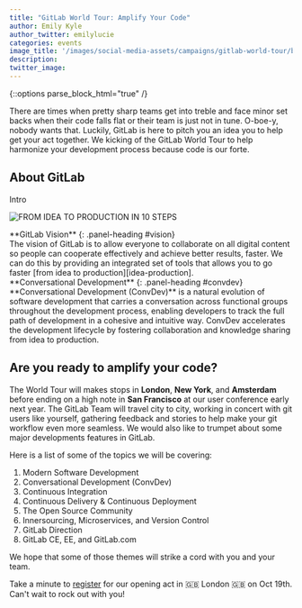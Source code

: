 ```yaml
---
title: "GitLab World Tour: Amplify Your Code"
author: Emily Kyle
author_twitter: emilylucie
categories: events
image_title: '/images/social-media-assets/campaigns/gitlab-world-tour/blog-posts-cover.jpg'
description: 
twitter_image:
---
```


{::options parse_block_html="true" /}

There are times when pretty sharp teams get into treble <!-- "trouble", I guess? --> and face minor set backs
when their code falls flat or their team is just not in tune. O-boe-y, nobody wants that.
Luckily, GitLab is here to pitch you an idea you to help get your act together.
We kicking of the GitLab World Tour to help harmonize your development process because code is our forte.

<!-- more -->

## About GitLab

Intro

![FROM IDEA TO PRODUCTION IN 10 STEPS](/images/blogimages/idea-to-production-10-steps.png)

<!-- Erica, feel free to move around the blocks below,
and to delete the image above if you don't want to use it :)  -->

<div class="panel panel-gitlab-purple">
**GitLab Vision**
{: .panel-heading #vision}
<div class="panel-body">
The vision of GitLab is to allow everyone to collaborate on all digital content
so people can cooperate effectively and achieve better results, faster.
We can do this by providing an integrated set of tools that allows you to go faster
[from idea to production][idea-production].
</div>
</div>

<div class="panel panel-gitlab-orange">
**Conversational Development**
{: .panel-heading #convdev}
<div class="panel-body">
**Conversational Development (ConvDev)** is a natural evolution of software
development that carries a conversation across functional groups throughout
the development process, enabling developers to track the full path of
development in a cohesive and intuitive way. ConvDev accelerates the
development lifecycle by fostering collaboration and knowledge sharing
from idea to production.
</div>
</div>

## Are you ready to amplify your code?

The World Tour will makes stops in **London**, **New York**, and **Amsterdam** before ending on a high note
in **San Francisco** at our user conference early next year. The GitLab Team will travel city to city,
working in concert with git users like yourself, gathering feedback and stories to help make your git
workflow even more seamless. We would also like to trumpet about some major developments features in GitLab.

Here is a list of some of the topics we will be covering:

1. Modern Software Development
1. Conversational Development (ConvDev)
1. Continuous Integration
1. Continuous Delivery & Continuous Deployment
1. The Open Source Community
1. Innersourcing, Microservices, and Version Control
1. GitLab Direction
1. GitLab CE, EE, and GitLab.com

<!-- ideally, this should be checked by the folks who are gonna talk in these events ^^ -->

We hope that some of those themes will strike a cord with you and your team.

Take a minute to [register] for our opening act in 🇬🇧 London 🇬🇧 on Oct 19th. Can't wait to rock out with you!

<!-- identifiers -->

[idea-production]: /2016/08/05/continuous-integration-delivery-and-deployment-with-gitlab/#from-idea-to-production-with-gitlab
[register]: https://gitlabworldtourlondon.splashthat.com/ "GitLab World Tour: London"